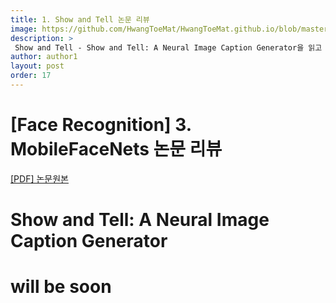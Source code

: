 ```yaml
---
title: 1. Show and Tell 논문 리뷰
image: https://github.com/HwangToeMat/HwangToeMat.github.io/blob/master/Paper-Review/image/MobileFaceNets/img0.png?raw=true
description: >
 Show and Tell - Show and Tell: A Neural Image Caption Generator을 읽고 논문 주요내용을 정리해본다.
author: author1
layout: post
order: 17
---
```

# [Face Recognition] 3. MobileFaceNets 논문 리뷰

<a href="https://www.cv-foundation.org/openaccess/content_cvpr_2015/papers/Vinyals_Show_and_Tell_2015_CVPR_paper.pdf">[PDF] 논문원본</a>

# Show and Tell: A Neural Image Caption Generator

# will be soon
